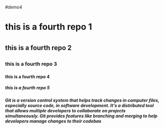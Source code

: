 #demo4
<h1> this is a fourth repo 1<h1>
<h2> this is a fourth repo 2<h2>
<h3> this is a fourth repo 3<h3>
<h4> this is a fourth repo 4<h4>
<h5> this is a fourth repo 5<h5>

<div>Git is a version control system that helps track changes in computer files, especially source code, in software development. It's a distributed tool that allows multiple developers to collaborate on projects simultaneously. Git provides features like branching and merging to help developers manage changes to their codebas<div>